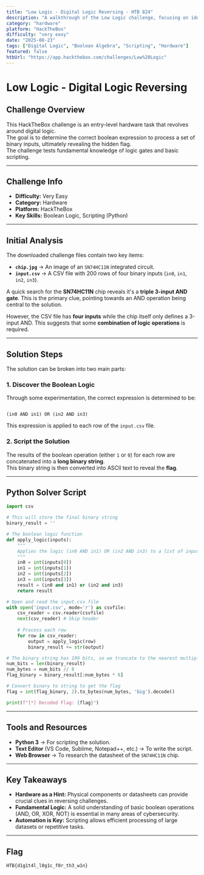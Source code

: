 ```yaml
---
title: "Low Logic - Digital Logic Reversing - HTB 824"
description: "A walkthrough of the Low Logic challenge, focusing on identifying and applying boolean logic to decode a flag from binary input data."
category: "hardware"
platform: "HackTheBox"
difficulty: "very easy"
date: "2025-08-23"
tags: ["Digital Logic", "Boolean Algebra", "Scripting", "Hardware"]
featured: false
htbUrl: "https://app.hackthebox.com/challenges/Low%20Logic"
---
```


# Low Logic - Digital Logic Reversing

## Challenge Overview
This HackTheBox challenge is an entry-level hardware task that revolves around digital logic.  
The goal is to determine the correct boolean expression to process a set of binary inputs, ultimately revealing the hidden flag.  
The challenge tests fundamental knowledge of logic gates and basic scripting.

---

## Challenge Info
- **Difficulty:** Very Easy  
- **Category:** Hardware  
- **Platform:** HackTheBox  
- **Key Skills:** Boolean Logic, Scripting (Python)  

---

## Initial Analysis
The downloaded challenge files contain two key items:  

- **`chip.jpg`** → An image of an `SN74HC11N` integrated circuit.  
- **`input.csv`** → A CSV file with 200 rows of four binary inputs (`in0`, `in1`, `in2`, `in3`).  

A quick search for the **SN74HC11N** chip reveals it's a **triple 3-input AND gate**. This is the primary clue, pointing towards an AND operation being central to the solution.  

However, the CSV file has **four inputs** while the chip itself only defines a 3-input AND. This suggests that some **combination of logic operations** is required.

---

## Solution Steps
The solution can be broken into two main parts:  

### 1. Discover the Boolean Logic
Through some experimentation, the correct expression is determined to be:

```

(in0 AND in1) OR (in2 AND in3)

````

This expression is applied to each row of the `input.csv` file.  

### 2. Script the Solution
The results of the boolean operation (either `1` or `0`) for each row are concatenated into a **long binary string**.  
This binary string is then converted into ASCII text to reveal the **flag**.  

---

## Python Solver Script

```python
import csv

# This will store the final binary string
binary_result = ''

# The boolean logic function
def apply_logic(inputs):
    """
    Applies the logic (in0 AND in1) OR (in2 AND in3) to a list of inputs.
    """
    in0 = int(inputs[0])
    in1 = int(inputs[1])
    in2 = int(inputs[2])
    in3 = int(inputs[3])
    result = (in0 and in1) or (in2 and in3)
    return result

# Open and read the input.csv file
with open('input.csv', mode='r') as csvfile:
    csv_reader = csv.reader(csvfile)
    next(csv_reader) # Skip header
    
    # Process each row
    for row in csv_reader:
        output = apply_logic(row)
        binary_result += str(output)

# The binary string has 199 bits, so we truncate to the nearest multiple of 8 (192)
num_bits = len(binary_result)
num_bytes = num_bits // 8
flag_binary = binary_result[:num_bytes * 8]

# Convert binary to string to get the flag
flag = int(flag_binary, 2).to_bytes(num_bytes, 'big').decode()

print(f"[*] Decoded Flag: {flag}")
````

---

## Tools and Resources

* **Python 3** → For scripting the solution.
* **Text Editor** (VS Code, Sublime, Notepad++, etc.) → To write the script.
* **Web Browser** → To research the datasheet of the `SN74HC11N` chip.

---

## Key Takeaways

* **Hardware as a Hint:** Physical components or datasheets can provide crucial clues in reversing challenges.
* **Fundamental Logic:** A solid understanding of basic boolean operations (AND, OR, XOR, NOT) is essential in many areas of cybersecurity.
* **Automation is Key:** Scripting allows efficient processing of large datasets or repetitive tasks.

---

## Flag

```
HTB{d1g1t4l_l0g1c_f0r_th3_w1n}
```



